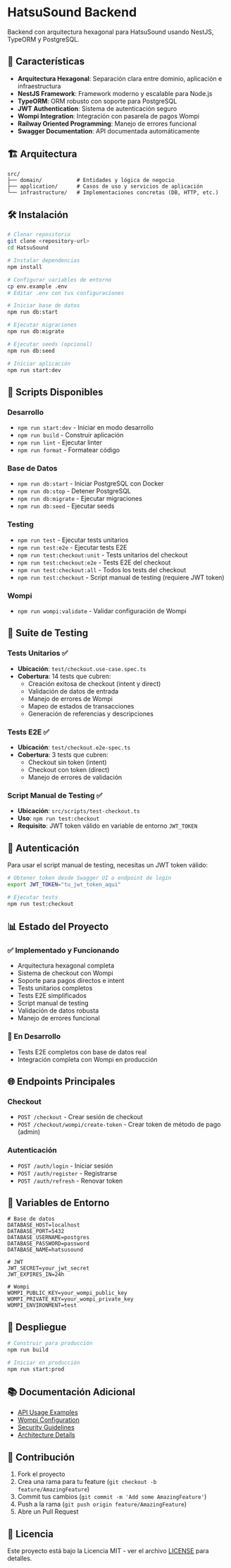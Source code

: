 # HatsuSound Backend

Backend con arquitectura hexagonal para HatsuSound usando NestJS, TypeORM y PostgreSQL.

## 🚀 Características

- **Arquitectura Hexagonal**: Separación clara entre dominio, aplicación e infraestructura
- **NestJS Framework**: Framework moderno y escalable para Node.js
- **TypeORM**: ORM robusto con soporte para PostgreSQL
- **JWT Authentication**: Sistema de autenticación seguro
- **Wompi Integration**: Integración con pasarela de pagos Wompi
- **Railway Oriented Programming**: Manejo de errores funcional
- **Swagger Documentation**: API documentada automáticamente

## 🏗️ Arquitectura

```
src/
├── domain/           # Entidades y lógica de negocio
├── application/      # Casos de uso y servicios de aplicación
└── infrastructure/   # Implementaciones concretas (DB, HTTP, etc.)
```

## 🛠️ Instalación

```bash
# Clonar repositorio
git clone <repository-url>
cd HatsuSound

# Instalar dependencias
npm install

# Configurar variables de entorno
cp env.example .env
# Editar .env con tus configuraciones

# Iniciar base de datos
npm run db:start

# Ejecutar migraciones
npm run db:migrate

# Ejecutar seeds (opcional)
npm run db:seed

# Iniciar aplicación
npm run start:dev
```

## 🔧 Scripts Disponibles

### Desarrollo
- `npm run start:dev` - Iniciar en modo desarrollo
- `npm run build` - Construir aplicación
- `npm run lint` - Ejecutar linter
- `npm run format` - Formatear código

### Base de Datos
- `npm run db:start` - Iniciar PostgreSQL con Docker
- `npm run db:stop` - Detener PostgreSQL
- `npm run db:migrate` - Ejecutar migraciones
- `npm run db:seed` - Ejecutar seeds

### Testing
- `npm run test` - Ejecutar tests unitarios
- `npm run test:e2e` - Ejecutar tests E2E
- `npm run test:checkout:unit` - Tests unitarios del checkout
- `npm run test:checkout:e2e` - Tests E2E del checkout
- `npm run test:checkout:all` - Todos los tests del checkout
- `npm run test:checkout` - Script manual de testing (requiere JWT token)

### Wompi
- `npm run wompi:validate` - Validar configuración de Wompi

## 🧪 Suite de Testing

### Tests Unitarios ✅
- **Ubicación**: `test/checkout.use-case.spec.ts`
- **Cobertura**: 14 tests que cubren:
  - Creación exitosa de checkout (intent y direct)
  - Validación de datos de entrada
  - Manejo de errores de Wompi
  - Mapeo de estados de transacciones
  - Generación de referencias y descripciones

### Tests E2E ✅
- **Ubicación**: `test/checkout.e2e-spec.ts`
- **Cobertura**: 3 tests que cubren:
  - Checkout sin token (intent)
  - Checkout con token (direct)
  - Manejo de errores de validación

### Script Manual de Testing ✅
- **Ubicación**: `src/scripts/test-checkout.ts`
- **Uso**: `npm run test:checkout`
- **Requisito**: JWT token válido en variable de entorno `JWT_TOKEN`

## 🔐 Autenticación

Para usar el script manual de testing, necesitas un JWT token válido:

```bash
# Obtener token desde Swagger UI o endpoint de login
export JWT_TOKEN="tu_jwt_token_aqui"

# Ejecutar tests
npm run test:checkout
```

## 📊 Estado del Proyecto

### ✅ Implementado y Funcionando
- Arquitectura hexagonal completa
- Sistema de checkout con Wompi
- Soporte para pagos directos e intent
- Tests unitarios completos
- Tests E2E simplificados
- Script manual de testing
- Validación de datos robusta
- Manejo de errores funcional

### 🔄 En Desarrollo
- Tests E2E completos con base de datos real
- Integración completa con Wompi en producción

## 🌐 Endpoints Principales

### Checkout
- `POST /checkout` - Crear sesión de checkout
- `POST /checkout/wompi/create-token` - Crear token de método de pago (admin)

### Autenticación
- `POST /auth/login` - Iniciar sesión
- `POST /auth/register` - Registrarse
- `POST /auth/refresh` - Renovar token

## 📝 Variables de Entorno

```env
# Base de datos
DATABASE_HOST=localhost
DATABASE_PORT=5432
DATABASE_USERNAME=postgres
DATABASE_PASSWORD=password
DATABASE_NAME=hatsusound

# JWT
JWT_SECRET=your_jwt_secret
JWT_EXPIRES_IN=24h

# Wompi
WOMPI_PUBLIC_KEY=your_wompi_public_key
WOMPI_PRIVATE_KEY=your_wompi_private_key
WOMPI_ENVIRONMENT=test
```

## 🚀 Despliegue

```bash
# Construir para producción
npm run build

# Iniciar en producción
npm run start:prod
```

## 📚 Documentación Adicional

- [API Usage Examples](docs/API_USAGE_EXAMPLES.md)
- [Wompi Configuration](docs/WOMPI_CONFIGURATION.md)
- [Security Guidelines](SECURITY.md)
- [Architecture Details](ARCHITECTURE.md)

## 🤝 Contribución

1. Fork el proyecto
2. Crea una rama para tu feature (`git checkout -b feature/AmazingFeature`)
3. Commit tus cambios (`git commit -m 'Add some AmazingFeature'`)
4. Push a la rama (`git push origin feature/AmazingFeature`)
5. Abre un Pull Request

## 📄 Licencia

Este proyecto está bajo la Licencia MIT - ver el archivo [LICENSE](LICENSE) para detalles.